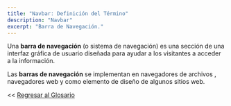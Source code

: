 ```yaml
---
title: "Navbar: Definición del Término"
description: "Navbar"
excerpt: "Barra de Navegación."
---
```


Una **barra de navegación** (o sistema de navegación) es una sección de una interfaz gráfica de usuario diseñada para ayudar a los visitantes a acceder a la información.

Las **barras de navegación** se implementan en navegadores de archivos , navegadores web y como elemento de diseño de algunos sitios web.

<< [Regresar al Glosario](https://ciberninjas.com/glosario/ "Regresar a la Página Principal del Glosario")